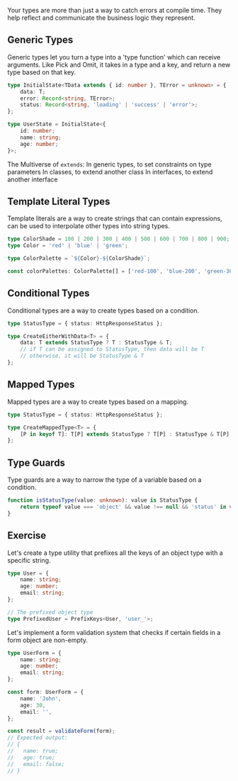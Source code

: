 Your types are more than just a way to catch errors at compile time. They help
reflect and communicate the business logic they represent.

## Generic Types

Generic types let you turn a type into a 'type function' which can receive
arguments. Like Pick and Omit, it takes in a type and a key, and return a new
type based on that key.

```ts
type InitialState<TData extends { id: number }, TError = unknown> = {
	data: T;
	error: Record<string, TError>;
	status: Record<string, 'loading' | 'success' | 'error'>;
};

type UserState = InitialState<{
	id: number;
	name: string;
	age: number;
}>;
```

The Multiverse of `extends`: In generic types, to set constraints on type
parameters In classes, to extend another class In interfaces, to extend another
interface

## Template Literal Types

Template literals are a way to create strings that can contain expressions, can
be used to interpolate other types into string types.

```ts
type ColorShade = 100 | 200 | 300 | 400 | 500 | 600 | 700 | 800 | 900;
type Color = 'red' | 'blue' | 'green';

type ColorPalette = `${Color}-${ColorShade}`;

const colorPalettes: ColorPalette[] = ['red-100', 'blue-200', 'green-300'];
```

## Conditional Types

Conditional types are a way to create types based on a condition.

```ts
type StatusType = { status: HttpResponseStatus };

type CreateEitherWithData<T> = {
	data: T extends StatusType ? T : StatusType & T;
	// if T can be assigned to StatusType, then data will be T
	// otherwise, it will be StatusType & T
};
```

## Mapped Types

Mapped types are a way to create types based on a mapping.

```ts
type StatusType = { status: HttpResponseStatus };

type CreateMappedType<T> = {
	[P in keyof T]: T[P] extends StatusType ? T[P] : StatusType & T[P];
};
```

## Type Guards

Type guards are a way to narrow the type of a variable based on a condition.

```ts
function isStatusType(value: unknown): value is StatusType {
	return typeof value === 'object' && value !== null && 'status' in value;
}
```

## Exercise

Let's create a type utility that prefixes all the keys of an object type with a
specific string.

```ts
type User = {
	name: string;
	age: number;
	email: string;
};

// The prefixed object type
type PrefixedUser = PrefixKeys<User, 'user_'>;
```

Let's implement a form validation system that checks if certain fields in a form
object are non-empty.

```ts
type UserForm = {
	name: string;
	age: number;
	email: string;
};

const form: UserForm = {
	name: 'John',
	age: 30,
	email: '',
};

const result = validateForm(form);
// Expected output:
// {
//   name: true;
//   age: true;
//   email: false;
// }
```
